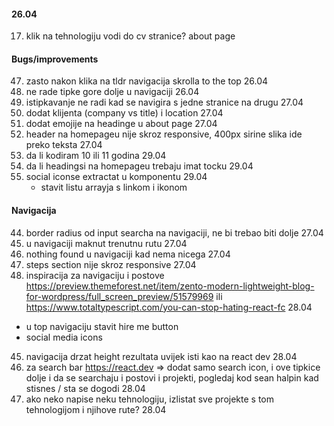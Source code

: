 #### 26.04
17. klik na tehnologiju vodi do cv stranice? about page

#### Bugs/improvements
47. zasto nakon klika na tldr navigacija skrolla to the top 26.04
48. ne rade tipke gore dolje u navigaciji 26.04
49. istipkavanje ne radi kad se navigira s jedne stranice na drugu 27.04
50. dodat klijenta (company vs title) i location 27.04
51. dodat emojije na headinge u about page 27.04
52. header na homepageu nije skroz responsive, 400px sirine slika ide preko teksta 27.04
53. da li kodiram 10 ili 11 godina 29.04
54. da li headingsi na homepageu trebaju imat tocku 29.04
55. social iconse extractat u komponentu 29.04
    - stavit listu arrayja s linkom i ikonom

#### Navigacija

44. border radius od input searcha na navigaciji, ne bi trebao biti dolje 27.04
45. u navigaciji maknut trenutnu rutu 27.04
46. nothing found u navigaciji kad nema nicega 27.04
47. steps section nije skroz responsive 27.04
48. inspiracija za navigaciju i postove https://preview.themeforest.net/item/zento-modern-lightweight-blog-for-wordpress/full_screen_preview/51579969 ili https://www.totaltypescript.com/you-can-stop-hating-react-fc 28.04

- u top navigaciju stavit hire me button
- social media icons

45. navigacija drzat height rezultata uvijek isti kao na react dev 28.04
46. za search bar https://react.dev => dodat samo search icon, i ove tipkice dolje i da se searchaju i postovi i projekti, pogledaj kod sean halpin kad stisnes / sta se dogodi 28.04
47. ako neko napise neku tehnologiju, izlistat sve projekte s tom tehnologijom i njihove rute? 28.04

